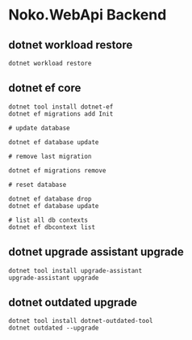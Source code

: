 ﻿# Noko.WebApi Backend

## dotnet workload restore

```shell
dotnet workload restore
```

## dotnet ef core

```shell
dotnet tool install dotnet-ef
dotnet ef migrations add Init

# update database

dotnet ef database update

# remove last migration

dotnet ef migrations remove

# reset database

dotnet ef database drop
dotnet ef database update

# list all db contexts
dotnet ef dbcontext list
```

## dotnet upgrade assistant upgrade

```shell
dotnet tool install upgrade-assistant
upgrade-assistant upgrade
```

## dotnet outdated upgrade

```shell
dotnet tool install dotnet-outdated-tool
dotnet outdated --upgrade
```
